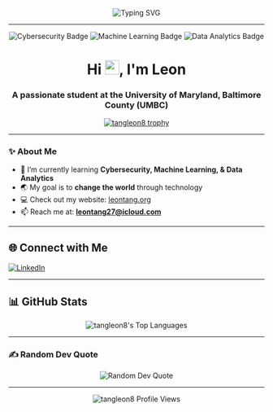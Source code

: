 <div align="center">
  <img 
    src="https://readme-typing-svg.herokuapp.com?font=Fira+Code&size=24&pause=1000&color=00FFFF&center=true&vCenter=true&width=435&lines=Hey+there!+I%27m+Leon;Tech+Enthusiast+%7C+Student+%40+UMBC;Cybersecurity+%7C+ML+%7C+Data+Analytics" 
    alt="Typing SVG" 
  />
</div>

---

<p align="center">
  <img src="https://img.shields.io/badge/Focus-Cybersecurity-9cf" alt="Cybersecurity Badge"/>
  <img src="https://img.shields.io/badge/Focus-Machine%20Learning-brightgreen" alt="Machine Learning Badge"/>
  <img src="https://img.shields.io/badge/Focus-Data%20Analytics-blue" alt="Data Analytics Badge"/>
</p>

<h1 align="center">Hi <img src="https://media.giphy.com/media/hvRJCLFzcasrR4ia7z/giphy.gif" width="28">, I'm Leon</h1>
<h3 align="center">A passionate student at the University of Maryland, Baltimore County (UMBC)</h3>

<p align="center">
  <a href="https://github.com/tangleon8">
    <img 
      src="https://github-profile-trophy.vercel.app/?username=tangleon8&theme=darkhub&row=1&column=7" 
      alt="tangleon8 trophy" 
    />
  </a>
</p>

---

### ✨ About Me
- 🌱 I’m currently learning **Cybersecurity, Machine Learning, & Data Analytics**  
- 🌏 My goal is to **change the world** through technology  
- 💻 Check out my website: [leontang.org](https://leontang.org)  
- 📫 Reach me at: **leontang27@icloud.com**

---

## 🌐 Connect with Me
[![LinkedIn](https://img.shields.io/badge/LinkedIn-0A66C2?style=for-the-badge&logo=linkedin&logoColor=white)](https://www.linkedin.com/in/leon-tang-4328b6246/)

---

## 📊 GitHub Stats
<div align="center">
  <img 
    src="https://github-readme-stats.vercel.app/api/top-langs/?username=tangleon8&theme=tokyonight&show_icons=true&hide_border=true&layout=compact" 
    alt="tangleon8's Top Languages" 
  />
</div>

---

### ✍️ Random Dev Quote
<p align="center">
  <img 
    src="https://quotes-github-readme.vercel.app/api?type=horizontal&theme=radical" 
    alt="Random Dev Quote"
  />
</p>

---

<p align="center">
  <img 
    src="https://komarev.com/ghpvc/?username=tangleon8&style=flat-square&color=blue" 
    alt="tangleon8 Profile Views" 
  />
</p>

<!-- Proudly created with GPRM ( https://gprm.itsvg.in ) -->
